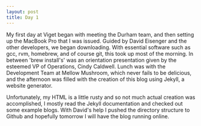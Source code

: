 ```yaml
---
layout: post
title: Day 1
---
```


My first day at Viget began with meeting the Durham team, and then setting up the MacBook Pro that I was 
issued. Guided by David Eisenger and the other developers, we began downloading. With essential
software such as gcc, rvm, homebrew, and of course git, this took up most of the morning. In
between 'brew install's' was an orientation presentation given by the esteemed VP of Operations, Cindy 
Caldwell. Lunch was with the Development Team at Mellow Mushroom, which never fails to be delicious, and
the afternoon was filled with the creation of this blog using Jekyll, a website generator. 

Unfortunately, my HTML is a little rusty and so not much actual creation was accomplished, I mostly
read the Jekyll documentation and checked out some example blogs. With David's
help I pushed the directory structure to Github and hopefully tomorrow I will have the blog running
online.

